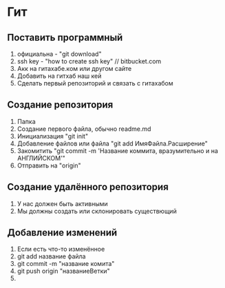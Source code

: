 
# Гит

## Поставить программный

1. официальна - "git download"
2. ssh key - "how to create ssh key" // bitbucket.com
3. Акк на гитахабе.ком или другом сайте
4. Добавить на гитхаб наш кей
5. Сделать первый репозиторий и связать с гитахабом

## Создание репозитория

1. Папка 
2. Создание первого файла, обычно readme.md 
3. Инициализация "git init"
4. Добавление файлов или файла "git add ИмяФайла.Расширение"
5. Закомитить "git commit -m 'Название коммита, вразумительно и на АНГЛИЙСКОМ'"
6. Отправить на "origin"

## Создание удалённого репозитория

1. У нас должен быть активными
2. Мы должны создать или склонировать существющий


## Добавление изменений

1. Если есть что-то изменённое
2. git add название файла
3. git commit -m "название комита"
4. git push origin "названиеВетки"
5. 
